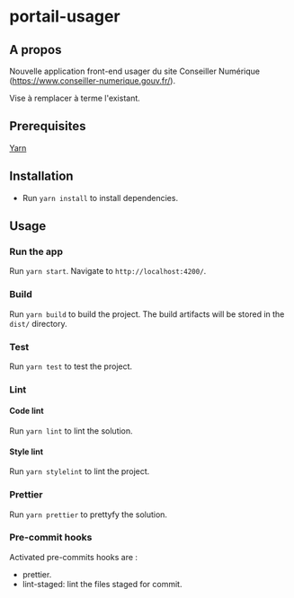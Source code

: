# portail-usager

## A propos

Nouvelle application front-end usager du site Conseiller Numérique (https://www.conseiller-numerique.gouv.fr/).

Vise à remplacer à terme l'existant.

## Prerequisites

[Yarn](https://yarnpkg.com/)

## Installation

- Run `yarn install` to install dependencies.

## Usage

### Run the app

Run `yarn start`. Navigate to `http://localhost:4200/`.

### Build

Run `yarn build` to build the project. The build artifacts will be stored in the `dist/` directory.

### Test

Run `yarn test` to test the project.

### Lint

#### Code lint

Run `yarn lint` to lint the solution.

#### Style lint

Run `yarn stylelint` to lint the project.

### Prettier

Run `yarn prettier` to prettyfy the solution.

### Pre-commit hooks

Activated pre-commits hooks are :

- prettier.
- lint-staged: lint the files staged for commit.
